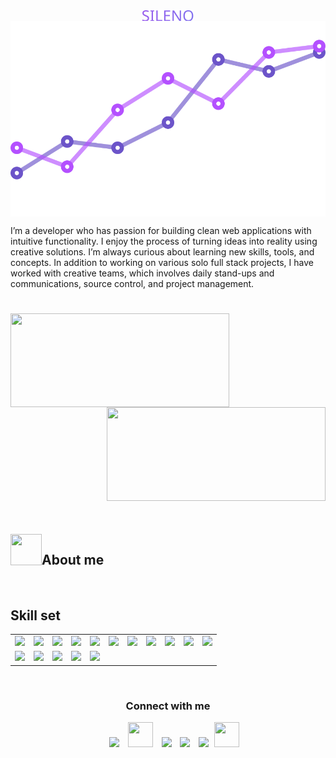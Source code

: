 <p>
    <div align='center'>
        <img align='center' src="sileno.svg" alt="SILENO">
    </div>    
    <div align='center'>
            <img align='center' src="animated-svg.svg" alt="SILENO">
    </div>
    <p>
        I’m a developer who has passion for building clean web applications with intuitive functionality. I enjoy the process of turning ideas into reality using creative solutions. I’m always curious about learning new skills, tools, and concepts. In addition to working on various solo full stack projects, I have worked with creative teams, which involves daily stand-ups and communications, source control, and project management.
    </p>
    <p align='center'>
        <h1 align="center"></h1>
        <img align="left" height="150px" width="350px" src="https://github-readme-stats.vercel.app/api?username=silenoid&show_icons=true&count_private=true&theme=darcula&hide_border=true&hide=issues,contribs&bg_color=00000000" />
        <img align="right" height="150px" width="350px" src="https://github-readme-stats.vercel.app/api/top-langs/?username=silenoid&layout=compact&hide_border=true&theme=darcula&langs_count=9&bg_color=00000000" />
        <img height="200"/>
        <br>
        <img align="left" src = "https://user-images.githubusercontent.com/63050133/156777293-72a6e681-2582-4a9d-ad92-09d1181d47c7.gif" width = 50px height=50px>
        <h2 align="left" font-weight="bold">About me</h2>
        <br>
        <h2 font-weight="bold">Skill set</h2>
        <table>
            <tr>
                <td><img src="https://cdn.iconscout.com/icon/free/png-256/codeigniter-5-1175246.png?raw=true" width="200"></td>
                <td><img src="https://cdn.iconscout.com/icon/free/png-256/laravel-3-1175147.png?raw=true" width="200"></td>
                <td><img src="https://cdn.iconscout.com/icon/free/png-256/javascript-1-225993.png?raw=true" width="200"></td>
                <td><img src="https://cdn.iconscout.com/icon/free/png-256/php-2752101-2284918.png?raw=true" width="200"></td>
                <td><img src="https://cdn.iconscout.com/icon/free/png-256/mysql-3521596-2945040.png?raw=true" width="200"></td>
                <td><img src="https://cdn.iconscout.com/icon/free/png-256/sql-4-190807.png?raw=true" width="200"></td>
                <td><img src="https://camo.githubusercontent.com/91c7c8fed6e4e9ccbb25bc941030bc604ea787c09ca2569377ed4d4840872a73/68747470733a2f2f63646e2e69636f6e73636f75742e636f6d2f69636f6e2f667265652f706e672d3132382f6a71756572792d372d313137353135322e706e67?raw=true" width="200"></td>
                <td><img src="https://camo.githubusercontent.com/63a0652105f53ca10fd7bb584ec3326ffda6c6988ca944bb21f6ba0d764bf8be/68747470733a2f2f63646e2e69636f6e73636f75742e636f6d2f69636f6e2f667265652f706e672d3132382f68746d6c352d34302d313137353139332e706e67?raw=true" width="200"></td>
                <td><img src="https://camo.githubusercontent.com/16243b90ca0de67f1183e67f41fc6383ca998d81c3dd7166b32eda4db307f919/68747470733a2f2f63646e2e69636f6e73636f75742e636f6d2f69636f6e2f667265652f706e672d3132382f637373332d31312d313137353233392e706e67" width="200"></td>
                <td><img src="https://camo.githubusercontent.com/98c835566bae35eab51c05d004bf08bdbcb287186f492e1aeb20fa37f71ca7ca/68747470733a2f2f63646e2e69636f6e73636f75742e636f6d2f69636f6e2f667265652f706e672d3132382f736173732d31332d313137353039322e706e67" width="200"></td>
                <td><img src="https://camo.githubusercontent.com/2297aeb5bcb2b38bb190fcae27e1bf9b0fe08699446c23d48585443881bce4c3/68747470733a2f2f63646e2e69636f6e73636f75742e636f6d2f69636f6e2f667265652f706e672d3132382f6769742d31382d313137353231392e706e67" width="200"></td>
            </tr>
            <tr>
                <td><img src="https://camo.githubusercontent.com/7dd0ebf7a227b0f848f30a3dbd647a682075031e1010b19a7a41e366d281ce2b/68747470733a2f2f63646e2e69636f6e73636f75742e636f6d2f69636f6e2f667265652f706e672d3132382f626f6f7473747261702d3232363037372e706e67?raw=true" width="200"></td>
                <td><img src="https://cdn.iconscout.com/icon/free/png-256/heroku-11-1175214.png?raw=true" width="200"></td>
                <td><img src="https://cdn.iconscout.com/icon/free/png-256/visual-studio-code-3251603-2724650.png?raw=true" width="200"></td>
                <td><img src="https://cdn.iconscout.com/icon/free/png-256/sourcetree-2-1175090.png?raw=true" width="200"></td>
                <td><img src="https://cdn.iconscout.com/icon/free/png-256/extjs-458279.png?raw=true" width="200"></td>
            </tr>
        </table>
        <br/>
        <h3 align="center" >Connect with me</h3>
        <p align="center">
            <div align="center"  class="icons-social" style="margin-left: 10px;">
                <a style="margin-left: 10px;"  target="_blank" href="https://www.linkedin.com/in/jundi-husni/">
                <img src="https://img.icons8.com/doodle/40/000000/linkedin--v2.png" ></a>
                <a style="margin-left: 10px;" target="_blank" href="https://github.com/zeeid">
                <img src="https://cdn.iconscout.com/icon/free/png-256/web-earth-online-market-planet-search-secure-1-9563.png" width="40" height="40"></a>
                <a style="margin-left: 10px;" target="_blank" href="https://www.instagram.com/zeeidev/">
                <img src="https://img.icons8.com/doodle/40/000000/instagram-new--v2.png"></a>
                <a style="margin-left: 10px;" target="_blank" href="https://twitter.com/zeeidev">
                <img src="https://img.icons8.com/doodle/1x/twitter-squared--v2.png" ></a>
                <a style="margin-left: 10px;" target="_blank" href="https://www.youtube.com/c/ZeeiDeveloper">
                <img src="https://img.icons8.com/doodle/1x/youtube--v2.png" ></a>
                <a style="margin-left: 5px;" target="_blank" href="https://play.google.com/store/apps/dev?id=5506644742288227696&hl=in&gl=US">
                <img src="https://cdn.iconscout.com/icon/free/png-256/playstore-2002562-1687192.png" width="40" height="40"></a>
            </div>                         
        </p>
    </p>
</p>
